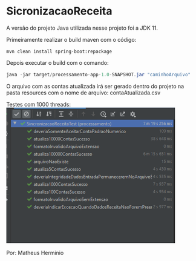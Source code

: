 # SicronizacaoReceita

A versão do projeto Java utilizada nesse projeto foi a JDK 11.

Primeiramente realizar o build maven com o código: 

```maven
mvn clean install spring-boot:repackage
```

Depois executar o build com o comando:

```java
java -jar target/processamento-app-1.0-SNAPSHOT.jar "caminhoArquivo"
```


O arquivo com as contas atualizada irá ser gerado dentro do projeto na pasta resources com o nome de arquivo: contaAtualizada.csv

Testes com 1000 threads:
![alt text](images/testes_desempenho_e_unitario_SincronizacaoReceita.png)

Por: Matheus Herminio